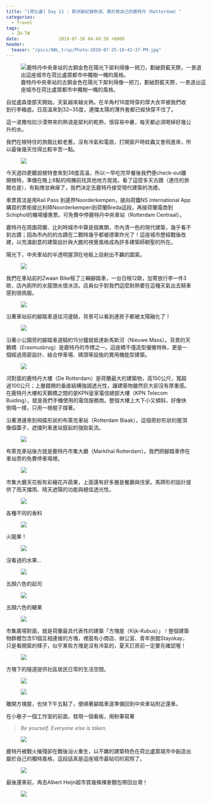 ```yaml
---
title: "[荷比盧] Day 11 : 歐洲破紀錄熱浪、勇於做自己的鹿特丹（Rotterdam）"
categories:
  - Travel
tags:
  - ZH-TW
date:               2019-07-30 04:49:30 +0000
header:
  teaser: "/pics/NBL_trip/Photo-2019-07-25-10-42-37-PM.jpg"
---
```

<figure style="width: 100%" class="align-center">
<img src="/pics/NBL_trip/Photo-2019-07-25-10-42-37-PM.jpg" alt="鹿特丹中央車站的古銅金色在陽光下犀利得像一把刀，劃破蔚藍天際，一景道出這座城市在荷比盧眾都市中獨樹一幟的風格。">
<figcaption>鹿特丹中央車站的古銅金色在陽光下犀利得像一把刀，劃破蔚藍天際，一景道出這座城市在荷比盧眾都市中獨樹一幟的風格。</figcaption>
</figure>

自從盧森堡那天開始，天氣越來越炎熱。在羊角村16度時穿的厚大衣早被我們收到行李箱底。日高溫來到32~35度，連擋太陽的薄外套都已經快穿不住了。

這一波撒哈拉沙漠帶來的熱浪是犀利的乾熱，很容易中暑，每天都必須喝掉好幾公升的水。

我們在根特住的旅館比較老舊，沒有冷氣和電扇，打開窗戶時蚊蟲又會飛進來，所以最後幾天住得比較辛苦一點。
<figure style="width: 600px" class="align-center">
<img src="/pics/NBL_trip/Photo-2019-07-23-1-59-34-PM.jpg">
</figure>

今天週四更聽說根特會來到38度高溫，所以一早吃完早餐後我們便check-out離開根特，準備在晚上8點的飛機前找其他地方晃晃。看了這麼多天古蹟（連住的旅館也是），有點倦怠麻痺了，我們決定去鹿特丹接受現代建築的洗禮。

車票買法是用Rail Pass 到邊界Noorderkempen，接向荷鐵NS international App購買的票銜接比利時Noorderkempen到荷蘭Breda這段，再接荷蘭電商到Schiphol的機場優惠票。可免費中停鹿特丹中央車站（Rotterdam Centraal）。

鹿特丹在周圍荷蘭、比利時城市中算是個異類，市內清一色的現代建築，幾乎看不到古蹟；因為市內的的古蹟在二戰時幾乎都被德軍炸光了！這座城市歷經戰後改建，以充滿創意的建築設計與大膽的視覺風格成為許多建築師朝聖的所在。

陽光下，中央車站的半透明屋頂在地板上投射出不羈的圖案。
<figure style="width: 600px" class="align-center">
<img src="/pics/NBL_trip/ce3b055773122daac4895842f82504ec9_17174504_190727_0004.jpg">
</figure>


我們在車站前的Zwaan Bike租了三輛腳踏車，一台日租12歐，加寄放行李一件3歐，店內廁所的水龍頭水很冰涼。店員似乎對我們這麼耐熱要在這種天氣出去騎車感到很佩服。
<figure style="width: 70%" class="align-center">
<img src="/pics/NBL_trip/ce3b055773122daac4895842f82504ec9_17174504_190727_0008.jpg">
</figure>


沿著車站前的腳踏車道往河邊騎，背景可以看到連房子都被太陽融化了！
<figure style="width: 600px" class="align-center">
<img src="/pics/NBL_trip/ce3b055773122daac4895842f82504ec9_17174504_190727_0009.jpg">
</figure>


沿著小公園旁的腳踏車道騎約15分鐘就抵達新馬斯河（Nieuwe Mass）。背景的天鵝橋（Erasmusbrug）是鹿特丹的市標之一。這座橋不僅造型優雅特殊，更是一個經過周密設計、結合停車場、碼頭等設施的實用機能型建築。
<figure style="width: 600px" class="align-center">
<img src="/pics/NBL_trip/ce3b055773122daac4895842f82504ec9_17174504_190727_0020.jpg">
</figure>


河對面的鹿特丹大樓（De Rotterdam）是荷蘭最大的建築物，高150公尺，寬超過100公尺；上層錯開的垂直結構強調透光性，讓建築物雖然巨大卻沒有厚重感。在鹿特丹大樓和天鵝橋之間的是KPN皇家電信總部大樓（KPN Telecom Buiding），就是我們手機使用的電信服務商。整個大樓上大下小又傾斜，好像快倒塌一樣，只用一根棍子撐著。

沿著港邊來到飛碟形狀的布萊克車站（Rotterdam Blaak）。這個奇妙形狀的屋頂像個蓋子，遮擋列車進站竄起的強勁氣流。
<figure style="width: 600px" class="align-center">
<img src="/pics/NBL_trip/IMG_7025.jpg">
</figure>


布萊克車站後方就是鹿特丹市集大廳（Markthal Rotterdam）。我們把腳踏車停在車站旁的免費停車場裡。
<figure style="width: 400px" class="align-center">
<img src="/pics/NBL_trip/ce3b055773122daac4895842f82504ec9_17174504_190727_0028.jpg">
</figure>


市集大廳天花板有彩繪花卉蔬果，上面還有好多層是餐廳與住家。馬蹄形的設計提供了雨天擋雨、晴天遮陽的功能與絕佳透光性。
<figure style="width: 400px" class="align-center">
<img src="/pics/NBL_trip/ce3b055773122daac4895842f82504ec9_17174504_190727_0052.jpg">
</figure>

各種不同的香料
<figure style="width: 600px" class="align-center">
<img src="/pics/NBL_trip/ce3b055773122daac4895842f82504ec9_17174504_190727_0037.jpg">
</figure>

火龍果！
<figure style="width: 600px" class="align-center">
<img src="/pics/NBL_trip/ce3b055773122daac4895842f82504ec9_17174504_190727_0041.jpg">
</figure>

沒看過的水果…
<figure style="width: 600px" class="align-center">
<img src="/pics/NBL_trip/ce3b055773122daac4895842f82504ec9_17174504_190727_0040.jpg">
</figure>

五顏六色的起司
<figure style="width: 600px" class="align-center">
<img src="/pics/NBL_trip/ce3b055773122daac4895842f82504ec9_17174504_190727_0047.jpg">
</figure>

五顏六色的糖果
<figure style="width: 600px" class="align-center">
<img src="/pics/NBL_trip/ce3b055773122daac4895842f82504ec9_17174504_190727_0050.jpg">
</figure>

市集廣場對面，就是荷蘭最具代表性的建築「方塊屋（Kijk-Kubus）」！整個建築物群體包含51個互相連接的方塊，裡面有小商店、辦公室、青年旅館Stayokay，只是看開窗的樣子，似乎某些方塊是沒有冷氣的，夏天訂房前一定要先確認喔！
<figure style="width: 600px" class="align-center">
<img src="/pics/NBL_trip/IMG_7024.jpg">
</figure>


方塊下的隧道提供社區居民日常的生活空間。
<figure style="width: 400px" class="align-center">
<img src="/pics/NBL_trip/ce3b055773122daac4895842f82504ec9_17174504_190727_0064.jpg">
</figure>
<figure style="width: 400px" class="align-center">
<img src="/pics/NBL_trip/ce3b055773122daac4895842f82504ec9_17174504_190727_0060.jpg">
</figure>  

離開方塊屋，也快下午五點了，便順著腳踏車道準備回到中央車站附近還車。

在小巷子一個工作室的前面，發現一個看板，用粉筆寫著

>_Be yourself. Everyone else is taken._

<figure style="width: 400px" class="align-center">
<img src="/pics/NBL_trip/Photo-2019-07-25-9-50-23-PM.jpg">
</figure>

鹿特丹被戰火摧殘卻在戰後浴火重生，以不羈的建築特色在荷比盧眾城市中創造出屬於自己的獨特風格，這段話真是這座城市最貼切的寫照了。

<figure style="width: 600px" class="align-center">
<img src="/pics/NBL_trip/ce3b055773122daac4895842f82504ec9_17174504_190727_0068.jpg">
</figure>

最後還車前，再去Albert Heijn超市買幾條裸麥麵包帶回台灣！
<figure style="width: 600px" class="align-center">
<img src="/pics/NBL_trip/IMG_7027.jpg">
</figure>
